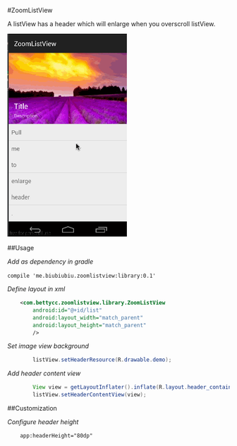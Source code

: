 #ZoomListView

A listView has a header which will enlarge when you overscroll listView.

![](./slide2.gif)

##Usage

*Add as dependency in gradle*

`compile 'me.biubiubiu.zoomlistview:library:0.1'`

*Define layout in xml*

```xml
    <com.bettycc.zoomlistview.library.ZoomListView
        android:id="@+id/list"
        android:layout_width="match_parent"
        android:layout_height="match_parent"
        />
```

*Set image view background*

```java
        listView.setHeaderResource(R.drawable.demo);
```

*Add header content view*
```java
        View view = getLayoutInflater().inflate(R.layout.header_container, listView.getHeaderView(), false);
        listView.setHeaderContentView(view);
```


##Customization

*Configure header height*

        app:headerHeight="80dp"
